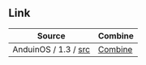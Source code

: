 

## Link

| Source | Combine |
| ------ | ------- |
| AnduinOS / 1.3 / [src](https://github.com/Anduin2017/AnduinOS/tree/1.3/src) | [Combine](https://github.com/samwhelp/anduinos-iso-builder-remix-lxqt/tree/main/asset/template/src) |
